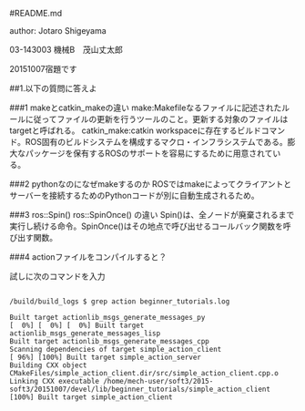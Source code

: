 #README.md

author: Jotaro Shigeyama 

03-143003 機械B　茂山丈太郎

20151007宿題です

##1.以下の質問に答えよ

###1 makeとcatkin_makeの違い
make:Makefileなるファイルに記述されたルールに従ってファイルの更新を行うツールのこと。更新する対象のファイルはtargetと呼ばれる。
catkin_make:catkin workspaceに存在するビルドコマンド。ROS固有のビルドシステムを構成するマクロ・インフラシステムである。膨大なパッケージを保有するROSのサポートを容易にするために用意されている。

###2 pythonなのになぜmakeするのか
ROSではmakeによってクライアントとサーバーを接続するためのPythonコードが別に自動生成されるため。

###3 ros::Spin() ros::SpinOnce() の違い
Spin()は、全ノードが廃棄されるまで実行し続ける命令。SpinOnce()はその地点で呼び出せるコールバック関数を呼び出す関数。

###4 actionファイルをコンパイルすると？

試しに次のコマンドを入力


```

/build/build_logs $ grep action beginner_tutorials.log

Built target actionlib_msgs_generate_messages_py
[  0%] [  0%] [  0%] Built target actionlib_msgs_generate_messages_lisp
Built target actionlib_msgs_generate_messages_cpp
Scanning dependencies of target simple_action_client
[ 96%] [100%] Built target simple_action_server
Building CXX object CMakeFiles/simple_action_client.dir/src/simple_action_client.cpp.o
Linking CXX executable /home/mech-user/soft3/2015-soft3/20151007/devel/lib/beginner_tutorials/simple_action_client
[100%] Built target simple_action_client

```


